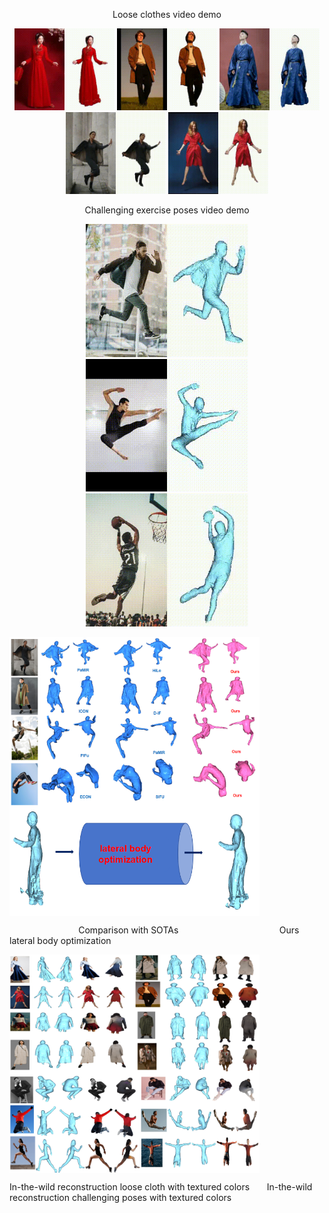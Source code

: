 <p align="center">
  Loose clothes video demo
</p>


<p align="center">
  <img src="examples/output.gif" width="160" alt="Demo 1">
  <img src="examples/output4.gif" width="160" alt="Demo 3">
  <img src="examples/output2.gif" width="160" alt="Demo 3">
  <img src="examples/b.gif" width="160" alt="Demo 2">
  <img src="examples/a.gif" width="160" alt="Demo 2">
</p>

<p align="center">
  Challenging exercise poses video demo
</p>

<p align="center">
  <img src="examples/d.gif" width="260" alt="Demo 1">
  <img src="examples/output3.gif" width="260" alt="Demo 3">
  <img src="examples/c.gif" width="260" alt="Demo 3">
</p>


<p>
  <img src="examples/comparsion.PNG" alt="图1" width="400" style="vertical-align:top;" />

  <img src="examples/optimization_body.PNG" alt="图2" width="400" style="vertical-align:top;" />
</p>
<p>
  &nbsp;&nbsp;&nbsp;&nbsp;&nbsp;&nbsp;&nbsp;&nbsp;&nbsp;&nbsp;&nbsp;&nbsp;&nbsp;&nbsp;&nbsp;&nbsp;&nbsp;&nbsp;&nbsp;&nbsp;&nbsp;&nbsp;&nbsp;&nbsp;&nbsp;&nbsp;&nbsp;&nbsp;Comparison with SOTAs &nbsp;&nbsp;&nbsp;&nbsp;&nbsp;&nbsp;&nbsp;&nbsp;&nbsp;&nbsp;&nbsp;&nbsp;&nbsp;&nbsp;&nbsp;&nbsp;&nbsp;&nbsp;&nbsp;&nbsp;&nbsp;&nbsp;&nbsp;&nbsp;&nbsp;&nbsp;&nbsp;&nbsp;&nbsp;&nbsp;&nbsp;&nbsp;&nbsp;&nbsp;&nbsp;&nbsp;&nbsp;&nbsp;&nbsp;  Ours lateral body optimization
</p>

<p>
  <img src="examples/colors_loose.PNG" alt="图1" width="400" style="vertical-align:top;" />
  
  <img src="examples/colors_pose.PNG" alt="图2" width="400" style="vertical-align:top;" />
</p>
<p>
 In-the-wild reconstruction loose cloth with textured colors&nbsp;&nbsp;&nbsp;&nbsp;&nbsp;&nbsp; In-the-wild reconstruction challenging poses with textured colors
</p>


